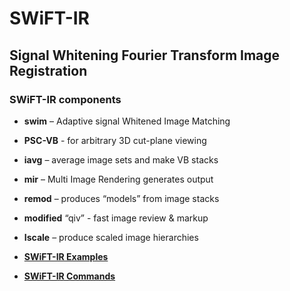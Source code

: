 # SWiFT-IR

## Signal Whitening Fourier Transform Image Registration

### SWiFT-IR components

* **swim** – Adaptive signal Whitened Image Matching
* **PSC-VB** - for arbitrary 3D cut-plane viewing
* **iavg** – average image sets and make VB stacks
* **mir** – Multi Image Rendering generates output
* **remod** – produces “models” from image stacks
* **modified** “qiv” - fast image review & markup
* **Iscale** – produce scaled image hierarchies


* **[SWiFT-IR Examples](docs/examples)**
* **[SWiFT-IR Commands](docs/commands)**

